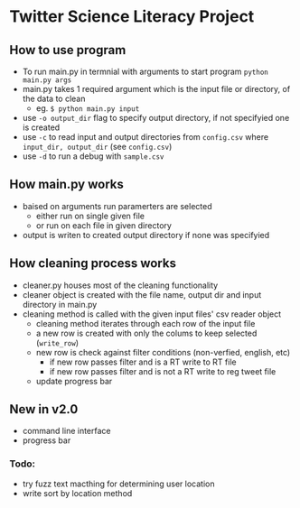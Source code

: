 # Twitter Science Literacy Project

## How to use program
- To run main.py in termnial with arguments to start program `python main.py args` 
- main.py takes 1 required argument which is the input file or directory, of the data to clean
  - eg. `$ python main.py input`
- use `-o output_dir` flag to specify output directory, if not specifyied one is created
- use `-c` to read input and output directories from `config.csv` where `input_dir, output_dir` (see `config.csv`)
- use `-d` to run a debug with `sample.csv`

## How main.py works
- baised on arguments run paramerters are selected
  - either run on single given file
  - or run on each file in given directory
- output is writen to created output directory if none was specifyied

## How cleaning process works
- cleaner.py houses most of the cleaning functionality
- cleaner object is created with the file name, output dir and input directory in main.py
- cleaning method is called with the given input files' csv reader object
  - cleaning method iterates through each row of the input file
  - a new row is created with only the colums to keep selected (`write_row`)
  - new row is check against filter conditions (non-verfied, english, etc)
    - if new row passes filter and is a RT write to RT file
    - if new row passes filter and is not a RT write to reg tweet file
  - update progress bar

## New in v2.0
- command line interface
- progress bar

### Todo:
- try fuzz text macthing for determining user location
- write sort by location method
